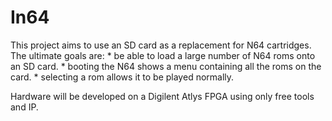 In64
====

This project aims to use an SD card as a replacement for N64 cartridges.  The ultimate goals are:
    * be able to load a large number of N64 roms onto an SD card.
    * booting the N64 shows a menu containing all the roms on the card.
    * selecting a rom allows it to be played normally.


Hardware will be developed on a Digilent Atlys FPGA using only free tools and IP.
